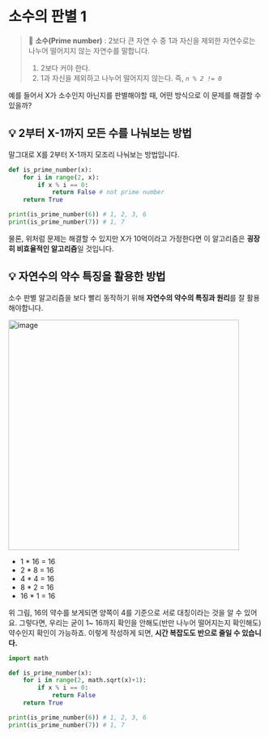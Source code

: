 # 소수의 판별 1

> 📌 **소수(Prime number)** : 2보다 큰 자연 수 중 1과 자신을 제외한 자연수로는 나누어 떨어지지 않는 자연수를 말합니다.
> 1. 2보다 커야 한다.
> 2. 1과 자신을 제외하고 나누어 떨어지지 않는다. 즉, _`n % 2 != 0`_

예를 들어서 X가 소수인지 아닌지를 판별해야할 때, 어떤 방식으로 이 문제를 해결할 수 있을까?

## 💡 2부터 X-1까지 모든 수를 나눠보는 방법
말그대로 X를 2부터 X-1까지 모조리 나눠보는 방법입니다.

```python
def is_prime_number(x):
    for i in range(2, x):
        if x % i == 0:
            return False # not prime number
    return True 

print(is_prime_number(6)) # 1, 2, 3, 6
print(is_prime_number(7)) # 1, 7
```

물론, 위처럼 문제는 해결할 수 있지만 X가 10억이라고 가정한다면 이 알고리즘은 **굉장히 비효율적인 알고리즘**일 것입니다.

## 💡 자연수의 약수 특징을 활용한 방법

소수 판별 알고리즘을 보다 빨리 동작하기 위해 **자연수의 약수의 특징과 원리**를 잘 활용해야합니다.

<img width="455" alt="image" src="https://user-images.githubusercontent.com/55238671/226515215-7a543611-6d41-4c96-a70a-f7fa0c6d1ebe.png">

- 1 * 16 = 16
- 2 * 8 = 16
- 4 * 4 = 16
- 8 * 2 = 16
- 16 * 1 = 16

위 그림, 16의 약수를 보게되면 양쪽이 4를 기준으로 서로 대칭이라는 것을 알 수 있어요. 그렇다면, 우리는 굳이 1~ 16까지 확인을 안해도(반만 나누어 떨어지는지 확인해도) 약수인지 확인이 가능하죠. 이렇게 작성하게 되면, **시간 복잡도도 반으로 줄일 수 있습니다.**

```python
import math

def is_prime_number(x):
    for i in range(2, math.sqrt(x)+1):
        if x % i == 0:
            return False
    return True

print(is_prime_number(6)) # 1, 2, 3, 6
print(is_prime_number(7)) # 1, 7
```


